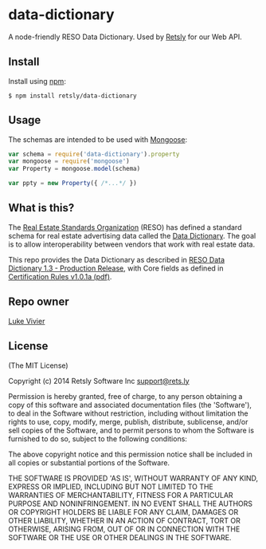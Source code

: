 
# data-dictionary

A node-friendly RESO Data Dictionary. Used by [Retsly](https://rets.ly/) for our Web API.

## Install

Install using [npm](https://npmjs.org):

    $ npm install retsly/data-dictionary

## Usage

The schemas are intended to be used with [Mongoose](http://mongoosejs.com/):

```js
var schema = require('data-dictionary').property
var mongoose = require('mongoose')
var Property = mongoose.model(schema)

var ppty = new Property({ /*...*/ })
```

## What is this?

The [Real Estate Standards Organization](http://reso.org/) (RESO) has defined a standard schema for real estate advertising data called the [Data Dictionary](http://www.reso.org/data-dictionary). The goal is to allow interoperability between vendors that work with real estate data.

This repo provides the Data Dictionary as described in [RESO Data Dictionary 1.3 - Production Release](http://www.reso.org/data-dictionary-1-3), with Core fields as
defined in [Certification Rules v1.0.1a (pdf)](http://www.reso.org/assets/Certifications/resodatadictionarycertificationrules_v1.0.1a.pdf).

## Repo owner

[Luke Vivier](https://github.com/lvivier)

## License

(The MIT License)

Copyright (c) 2014 Retsly Software Inc <support@rets.ly>

Permission is hereby granted, free of charge, to any person obtaining a
copy of this software and associated documentation files (the 'Software'),
to deal in the Software without restriction, including without limitation
the rights to use, copy, modify, merge, publish, distribute, sublicense,
and/or sell copies of the Software, and to permit persons to whom the
Software is furnished to do so, subject to the following conditions:

The above copyright notice and this permission notice shall be included
in all copies or substantial portions of the Software.

THE SOFTWARE IS PROVIDED 'AS IS', WITHOUT WARRANTY OF ANY KIND, EXPRESS
OR IMPLIED, INCLUDING BUT NOT LIMITED TO THE WARRANTIES OF MERCHANTABILITY,
FITNESS FOR A PARTICULAR PURPOSE AND NONINFRINGEMENT. IN NO EVENT SHALL
THE AUTHORS OR COPYRIGHT HOLDERS BE LIABLE FOR ANY CLAIM, DAMAGES OR OTHER
LIABILITY, WHETHER IN AN ACTION OF CONTRACT, TORT OR OTHERWISE, ARISING
FROM, OUT OF OR IN CONNECTION WITH THE SOFTWARE OR THE USE OR OTHER
DEALINGS IN THE SOFTWARE.

